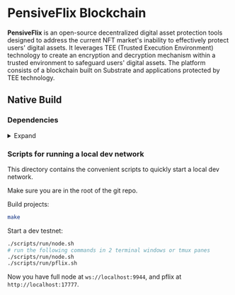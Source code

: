 # PensiveFlix Blockchain


**PensiveFlix** is an open-source decentralized digital asset protection tools designed to address the current NFT market's inability to effectively protect users' digital assets. It leverages TEE (Trusted Execution Environment) technology to create an encryption and decryption mechanism within a trusted environment to safeguard users' digital assets. The platform consists of a blockchain built on Substrate and applications protected by TEE technology.

## Native Build

### Dependencies

<details><summary>Expand</summary>

- System dependencies
  - Ubuntu (tested with 22.04)
  ```bash
  apt install -y build-essential git clang curl libssl-dev llvm libudev-dev make protobuf-compiler
  ```


- Rust

  ```bash
  curl --proto '=https' --tlsv1.2 -sSf https://sh.rustup.rs | sh
  ```

- Substrate dependencies:

   ```bash
   rustup update nightly
   rustup target add wasm32-unknown-unknown --toolchain nightly
   ```

</details>

### Scripts for running a local dev network

This directory contains the convenient scripts to quickly start a local dev network.


Make sure you are in the root of the git repo.

Build projects:

```bash
make
```

Start a dev testnet:

```bash
./scripts/run/node.sh
# run the following commands in 2 terminal windows or tmux panes
./scripts/run/node.sh
./scripts/run/pflix.sh
```

Now you have full node at `ws://localhost:9944`, and pflix at `http://localhost:17777`.

